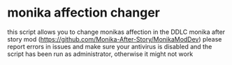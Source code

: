# monika affection changer
this script allows you to change monikas affection in the DDLC monika after story mod (https://github.com/Monika-After-Story/MonikaModDev)
please report errors in issues and make sure your antivirus is disabled and the script has been run as administrator, otherwise it might not work
